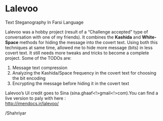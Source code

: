 # Lalevoo
Text Steganography In Farsi Language

Lalevoo was a hobby project (result of a “Challenge accepted” type of conversation with one of my friends). It combines the **Kashida** and **White-Space** methods for hiding the message into the covert text. Using both this techniques at same time, allowed me to hide more message (bits) in less covert text. It still needs more tweaks and tricks to become a complete project. Some of the TODOs are:

1. Message text compression  
2. Analyzing the Kashida/Space frequency in the covert text for choosing the bit encoding  
3. Encrypting the message before hiding it in the covert text  

Lalevoo’s UI credit goes to Sina (sina.ghaaf<!>gmail<!>com).You can find a live version to paly with here :  
http://imendocs.ir/lalevoo/

 
/Shahriyar

